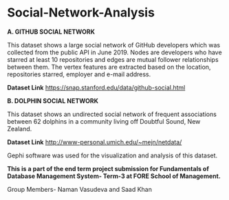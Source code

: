 # Social-Network-Analysis

**A. GITHUB SOCIAL NETWORK**

This dataset shows a large social network of GitHub developers which was collected from the public API in June 2019. Nodes are developers who have starred at least 10 repositories and edges are mutual follower relationships between them. The vertex features are extracted based on the location, repositories starred, employer and e-mail address.

**Dataset Link** https://snap.stanford.edu/data/github-social.html



**B. DOLPHIN SOCIAL NETWORK** 

This dataset shows an undirected social network of frequent associations between 62 dolphins in a community living off Doubtful Sound, New Zealand.

**Dataset Link** http://www-personal.umich.edu/~mejn/netdata/

Gephi software was used for the visualization and analysis of this dataset.



**This is a part of the end term project submission for Fundamentals of Database Management System- Term-3 at FORE School of Management.**

Group Members- Naman Vasudeva and Saad Khan
